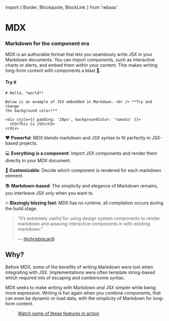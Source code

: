 import { Border, Blockquote, BlockLink } from 'rebass'

# MDX

### Markdown for the component era

MDX is an authorable format that lets you seamlessly write JSX in your Markdown
documents.  You can import components, such as interactive charts or alerts, and
embed them within your content.  This makes writing long-form content with
components a blast :rocket:.

#### Try it

```.mdx
# Hello, *world*!

Below is an example of JSX embedded in Markdown. <br /> **Try and change
the background color!**

<div style={{ padding: '20px', backgroundColor: 'tomato' }}>
  <h3>This is JSX</h3>
</div>
```

:heart: **Powerful**: MDX blends markdown and JSX syntax to fit perfectly in
JSX-based projects.

:computer: **Everything is a component**: Import JSX components and render them
directly in your MDX document.

:wrench: **Customizable**: Decide which component is rendered for each markdown
element.

:books: **Markdown-based**: The simplicity and elegance of Markdown remains,
you interleave JSX only when you want to.

:fire: **Blazingly blazing fast**: MDX has no runtime, all compilation occurs
during the build stage.

> “It’s extremely useful for using design system components to render markdown
> and weaving interactive components in with existing markdown.”
>
> — [@chrisbiscardi][quote]

## Why?

Before MDX, some of the benefits of writing Markdown were lost when integrating
with JSX.  Implementations were often template string-based which required lots
of escaping and cumbersome syntax.

MDX seeks to make writing with Markdown _and_ JSX simpler while being more
expressive.  Writing is fun again when you combine components, that can
even be dynamic or load data, with the simplicity of Markdown for long-form
content.

> [Watch some of these features in action][intro]

[quote]: https://twitter.com/chrisbiscardi/status/1022304288326864896

[intro]: https://www.youtube.com/watch?v=d2sQiI5NFAM&list=PLV5CVI1eNcJgCrPH_e6d57KRUTiDZgs0u
